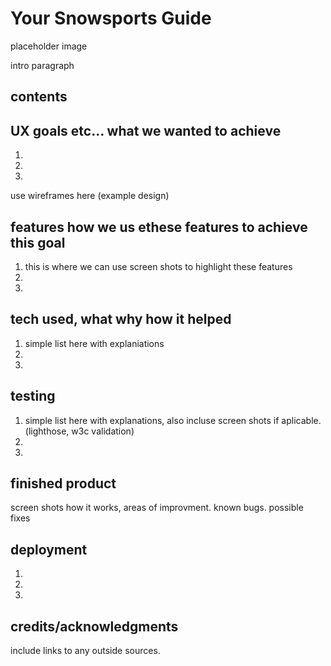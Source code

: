 # Your Snowsports Guide
placeholder image 

intro paragraph

## contents

## UX goals etc... what we wanted to achieve
1.
2.
3.
use wireframes here (example design)

## features how we us ethese features to achieve this goal
1. this is where we can use screen shots to highlight these features 
2.
3.

## tech used, what why how it helped
1. simple list here with explaniations
2.
3.

## testing
1. simple list here with explanations, also incluse screen shots if aplicable. (lighthose, w3c validation)
2.
3.

## finished product
screen shots how it works, areas of improvment. known bugs. possible fixes

## deployment
1.
2.
3.

## credits/acknowledgments
include links to any outside sources.